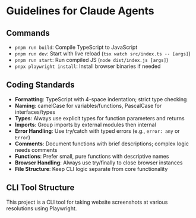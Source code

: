 # Guidelines for Claude Agents

## Commands

- `pnpm run build`: Compile TypeScript to JavaScript
- `pnpm run dev`: Start with live reload (`tsx watch src/index.ts -- [args]`)
- `pnpm run start`: Run compiled JS (`node dist/index.js [args]`)
- `pnpx playwright install`: Install browser binaries if needed

## Coding Standards

- **Formatting**: TypeScript with 4-space indentation; strict type checking
- **Naming**: camelCase for variables/functions, PascalCase for interfaces/types
- **Types**: Always use explicit types for function parameters and returns
- **Imports**: Group imports by external modules then internal
- **Error Handling**: Use try/catch with typed errors (e.g., `error: any` or `Error`)
- **Comments**: Document functions with brief descriptions; complex logic needs comments
- **Functions**: Prefer small, pure functions with descriptive names
- **Browser Handling**: Always use try/finally to close browser instances
- **File Structure**: Keep CLI logic separate from core functionality

## CLI Tool Structure
This project is a CLI tool for taking website screenshots at various resolutions using Playwright.